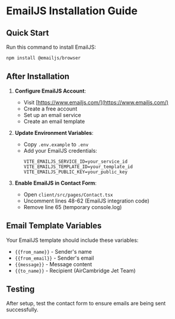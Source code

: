 # EmailJS Installation Guide

## Quick Start

Run this command to install EmailJS:

```bash
npm install @emailjs/browser
```

## After Installation

1. **Configure EmailJS Account**:
   - Visit [https://www.emailjs.com/](https://www.emailjs.com/)
   - Create a free account
   - Set up an email service
   - Create an email template

2. **Update Environment Variables**:
   - Copy `.env.example` to `.env`
   - Add your EmailJS credentials:
     ```
     VITE_EMAILJS_SERVICE_ID=your_service_id
     VITE_EMAILJS_TEMPLATE_ID=your_template_id
     VITE_EMAILJS_PUBLIC_KEY=your_public_key
     ```

3. **Enable EmailJS in Contact Form**:
   - Open `client/src/pages/Contact.tsx`
   - Uncomment lines 48-62 (EmailJS integration code)
   - Remove line 65 (temporary console.log)

## Email Template Variables

Your EmailJS template should include these variables:
- `{{from_name}}` - Sender's name
- `{{from_email}}` - Sender's email
- `{{message}}` - Message content
- `{{to_name}}` - Recipient (AirCambridge Jet Team)

## Testing

After setup, test the contact form to ensure emails are being sent successfully.
